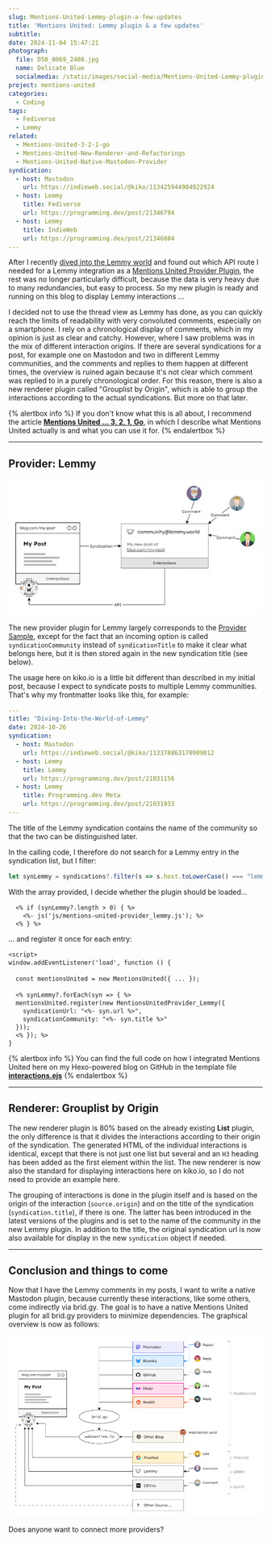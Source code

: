 ```yaml
---
slug: Mentions-United-Lemmy-plugin-a-few-updates
title: 'Mentions United: Lemmy plugin & a few updates'
subtitle:
date: 2024-11-04 15:47:21
photograph:
  file: D50_0069_2408.jpg
  name: Delicate Blue
  socialmedia: /static/images/social-media/Mentions-United-Lemmy-plugin-a-few-updates.png
project: mentions-united
categories:
  - Coding
tags:
  - Fediverse
  - Lemmy
related:
  - Mentions-United-3-2-1-go
  - Mentions-United-New-Renderer-and-Refactorings
  - Mentions-United-Native-Mastodon-Provider
syndication:
  - host: Mastodon
    url: https://indieweb.social/@kiko/113425944904022924
  - host: Lemmy
    title: Fediverse
    url: https://programming.dev/post/21346794
  - host: Lemmy
    title: IndieWeb
    url: https://programming.dev/post/21346804
---
```


After I recently [dived into the Lemmy world](/post/Diving-Into-the-World-of-Lemmy/) and found out which API route I needed for a Lemmy integration as a [Mentions United Provider Plugin](https://github.com/kristofzerbe/Mentions-United?tab=readme-ov-file#provider-plugins), the rest was no longer particularly difficult, because the data is very heavy due to many redundancies, but easy to process. So my new plugin is ready and running on this blog to display Lemmy interactions ...

<!-- more -->

I decided not to use the thread view as Lemmy has done, as you can quickly reach the limits of readability with very convoluted comments, especially on a smartphone. I rely on a chronological display of comments, which in my opinion is just as clear and catchy. However, where I saw problems was in the mix of different interaction origins. If there are several syndications for a post, for example one on Mastodon and two in different Lemmy communities, and the comments and replies to them happen at different times, the overview is ruined again because it's not clear which comment was replied to in a purely chronological order. For this reason, there is also a new renderer plugin called "Grouplist by Origin", which is able to group the interactions according to the actual syndications. But more on that later.

{% alertbox info %}
If you don't know what this is all about, I recommend the article [**Mentions United ... 3, 2, 1, Go**](/post/Mentions-United-3-2-1-go/), in which I describe what Mentions United actually is and what you can use it for.
{% endalertbox %}

---

## Provider: Lemmy

![Provider Lemmy](Mentions-United-Lemmy-plugin-a-few-updates/Provider-lemmy.png)

The new provider plugin for Lemmy largely corresponds to the [Provider Sample](https://github.com/kristofzerbe/Mentions-United/blob/main/mentions-united-provider_SAMPLE.js), except for the fact that an incoming option is called ``syndicationCommunity`` instead of ``syndicationTitle`` to make it clear what belongs here, but it is then stored again in the new syndication title (see below).

The usage here on kiko.io is a little bit different than described in my initial post, because I expect to syndicate posts to multiple Lemmy communities. That's why my frontmatter looks like this, for example:

```yaml
---
title: "Diving-Into-the-World-of-Lemmy"
date: 2024-10-26
syndication:
  - host: Mastodon
    url: https://indieweb.social/@kiko/113378863170909812
  - host: Lemmy
    title: Lemmy
    url: https://programming.dev/post/21031156
  - host: Lemmy
    title: Programming.dev Meta
    url: https://programming.dev/post/21031933
---
```

The title of the Lemmy syndication contains the name of the community so that the two can be distinguished later.

In the calling code, I therefore do not search for a Lemmy entry in the syndication list, but I filter:

```js
let synLemmy = syndications?.filter(s => s.host.toLowerCase() === "lemmy");
```

With the array provided, I decide whether the plugin should be loaded...

```ejs
  <% if (synLemmy?.length > 0) { %>
    <%- js('js/mentions-united-provider_lemmy.js'); %>
  <% } %>
```

... and register it once for each entry:

```ejs
<script>
window.addEventListener('load', function () {

  const mentionsUnited = new MentionsUnited({ ... });

  <% synLemmy?.forEach(syn => { %>
  mentionsUnited.register(new MentionsUnitedProvider_Lemmy({ 
    syndicationUrl: "<%- syn.url %>",
    syndicationCommunity: "<%- syn.title %>"
  }));
  <% }); %>
}
```

{% alertbox info %}
You can find the full code on how I integrated Mentions United here on my Hexo-powered blog on GitHub in the template file 
[**interactions.ejs**](https://github.com/kristofzerbe/kiko.io/blob/master/themes/landscape/layout/_partial/post/interaction.ejs)
{% endalertbox %}

---

## Renderer: Grouplist by Origin

The new renderer plugin is 80% based on the already existing **List** plugin, the only difference is that it divides the interactions according to their origin of the syndication. The generated HTML of the individual interactions is identical, except that there is not just one list but several and an ``H3`` heading has been added as the first element within the list. The new renderer is now also the standard for displaying interactions here on kiko.io, so I do not need to provide an example here.

The grouping of interactions is done in the plugin itself and is based on the origin of the interaction (``source.origin``) and on the title of the syndication (``syndication.title``), if there is one. The latter has been introduced in the latest versions of the plugins and is set to the name of the community in the new Lemmy plugin. In addition to the title, the original syndication url is now also available for display in the new ``syndication`` object if needed.

---

## Conclusion and things to come

Now that I have the Lemmy comments in my posts, I want to write a native Mastodon plugin, because currently these interactions, like some others, come indirectly via brid.gy. The goal is to have a native Mentions United plugin for all brid.gy providers to minimize dependencies. The graphical overview is now as follows:

![Provider Overview](Mentions-United-Lemmy-plugin-a-few-updates/Provider-Overview.png)

Does anyone want to connect more providers?
